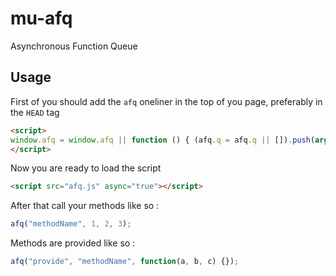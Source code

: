 # mu-afq

Asynchronous Function Queue

## Usage

First of you should add the `afq` oneliner in the top of you page, preferably in the `HEAD` tag

```html
<script>
window.afq = window.afq || function () { (afq.q = afq.q || []).push(arguments) };
</script>
```

Now you are ready to load the script

```html
<script src="afq.js" async="true"></script>
```

After that call your methods like so :

```javascript
afq("methodName", 1, 2, 3);
```

Methods are provided like so :

```javascript
afq("provide", "methodName", function(a, b, c) {});
```
